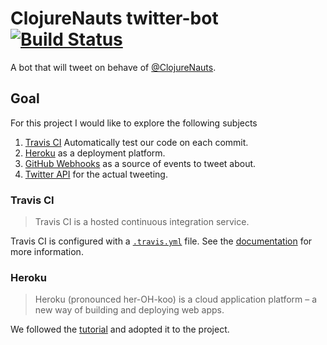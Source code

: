ClojureNauts twitter-bot [![Build Status](https://travis-ci.org/ClojureNauts/clojurenauts-twitter-bot.svg?branch=master)](https://travis-ci.org/ClojureNauts/clojurenauts-twitter-bot)
========================

A bot that will tweet on behave of [@ClojureNauts][].

Goal
----

For this project I would like to explore the following subjects

1. [Travis CI][travisci] Automatically test our code on each commit.
2. [Heroku][heroku] as a deployment platform.
3. [GitHub Webhooks][webhooks] as a source of events to tweet about.
4. [Twitter API][twitter] for the actual tweeting.


### Travis CI

> Travis CI is a hosted continuous integration service.

Travis CI is configured with a [`.travis.yml`][.travis.yml] file. See the [documentation][travis-docs] for more information.

### Heroku

> Heroku (pronounced her-OH-koo) is a cloud application platform – a new way of building and deploying web apps.

We followed the [tutorial][heroku-tutorial] and adopted it to the project.

[@ClojureNauts]: https://twitter.com/ClojureNauts
[travisci]: https://travis-ci.org/
[heroku]: https://www.heroku.com/
[webhooks]: https://developer.github.com/webhooks/
[twitter]: https://dev.twitter.com/rest/public
[.travis.yml]: https://github.com/ClojureNauts/clojurenauts-twitter-bot/blob/master/.travis.yml
[travis-docs]: http://docs.travis-ci.com/
[heroku-tutorial]: https://devcenter.heroku.com/articles/getting-started-with-clojure#introduction
